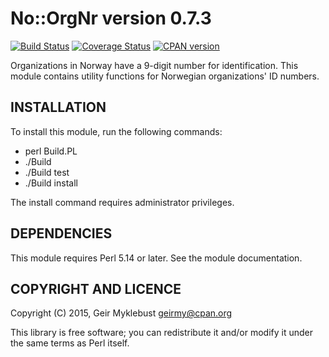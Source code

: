 No::OrgNr version 0.7.3
=======================

[![Build Status](https://travis-ci.org/geirmyk/No-OrgNr.svg?branch=master)](https://travis-ci.org/geirmyk/No-OrgNr)
[![Coverage Status](https://coveralls.io/repos/github/geirmyk/No-OrgNr/badge.svg?branch=master)](https://coveralls.io/github/geirmyk/No-OrgNr?branch=master)
[![CPAN version](https://badge.fury.io/pl/No-OrgNr.svg)](https://badge.fury.io/pl/No-OrgNr)

Organizations in Norway have a 9-digit number for identification. This module contains utility
functions for Norwegian organizations' ID numbers.


INSTALLATION
------------

To install this module, run the following commands:

  * perl Build.PL
  * ./Build
  * ./Build test
  * ./Build install

The install command requires administrator privileges.


DEPENDENCIES
------------

This module requires Perl 5.14 or later. See the module documentation.


COPYRIGHT AND LICENCE
---------------------

Copyright (C) 2015, Geir Myklebust <geirmy@cpan.org>

This library is free software; you can redistribute it and/or modify it under the same terms as Perl
itself.
